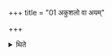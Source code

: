 +++
title = "01 अकुशलो वा अयम्"

+++

<details><summary>थिते</summary>

अकुशलो वा अयं प्रजापतिर्यो दंशमशकान्ससृजे य स्तेनानिति प्रजापतिपरिवादः १
</details>
